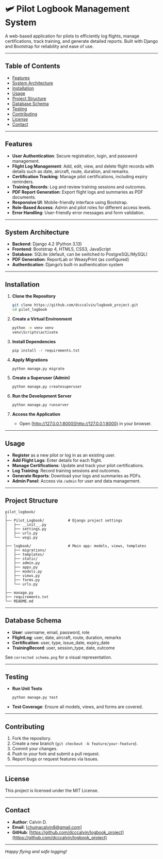 # 🛩️ Pilot Logbook Management System

A web-based application for pilots to efficiently log flights, manage certifications, track training, and generate detailed reports. Built with Django and Bootstrap for reliability and ease of use.

---

## Table of Contents

- [Features](#features)
- [System Architecture](#system-architecture)
- [Installation](#installation)
- [Usage](#usage)
- [Project Structure](#project-structure)
- [Database Schema](#database-schema)
- [Testing](#testing)
- [Contributing](#contributing)
- [License](#license)
- [Contact](#contact)

---

## Features

- **User Authentication**: Secure registration, login, and password management.
- **Flight Log Management**: Add, edit, view, and delete flight records with details such as date, aircraft, route, duration, and remarks.
- **Certification Tracking**: Manage pilot certifications, including expiry reminders.
- **Training Records**: Log and review training sessions and outcomes.
- **PDF Report Generation**: Export flight logs and summaries as PDF documents.
- **Responsive UI**: Mobile-friendly interface using Bootstrap.
- **Role-Based Access**: Admin and pilot roles for different access levels.
- **Error Handling**: User-friendly error messages and form validation.

---

## System Architecture

- **Backend**: Django 4.2 (Python 3.13)
- **Frontend**: Bootstrap 4, HTML5, CSS3, JavaScript
- **Database**: SQLite (default, can be switched to PostgreSQL/MySQL)
- **PDF Generation**: ReportLab or WeasyPrint (as configured)
- **Authentication**: Django’s built-in authentication system

---

## Installation

1. **Clone the Repository**
    ```sh
    git clone https://github.com/dcccalvin/logbook_project.git
    cd pilot_logbook
    ```

2. **Create a Virtual Environment**
    ```sh
    python -m venv venv
    venv\Scripts\activate
    ```

3. **Install Dependencies**
    ```sh
    pip install -r requirements.txt
    ```

4. **Apply Migrations**
    ```sh
    python manage.py migrate
    ```

5. **Create a Superuser (Admin)**
    ```sh
    python manage.py createsuperuser
    ```

6. **Run the Development Server**
    ```sh
    python manage.py runserver
    ```

7. **Access the Application**
    - Open [http://127.0.0.1:8000](http://127.0.0.1:8000) in your browser.

---

## Usage

- **Register** as a new pilot or log in as an existing user.
- **Add Flight Logs**: Enter details for each flight.
- **Manage Certifications**: Update and track your pilot certifications.
- **Log Training**: Record training sessions and outcomes.
- **Generate Reports**: Download your logs and summaries as PDFs.
- **Admin Panel**: Access via `/admin` for user and data management.

---

## Project Structure

```
pilot_logbook/
│
├── Pilot_Logbook/           # Django project settings
│   ├── __init__.py
│   ├── settings.py
│   ├── urls.py
│   └── wsgi.py
│
├── logbook/                 # Main app: models, views, templates
│   ├── migrations/
│   ├── templates/
│   ├── static/
│   ├── admin.py
│   ├── apps.py
│   ├── models.py
│   ├── views.py
│   ├── forms.py
│   └── urls.py
│
├── manage.py
├── requirements.txt
└── README.md
```

---

## Database Schema

- **User**: username, email, password, role
- **FlightLog**: user, date, aircraft, route, duration, remarks
- **Certification**: user, type, issue_date, expiry_date
- **TrainingRecord**: user, session_type, date, outcome

See `corrected schema.png` for a visual representation.

---

## Testing

- **Run Unit Tests**
    ```sh
    python manage.py test
    ```
- **Test Coverage**: Ensure all models, views, and forms are covered.

---

## Contributing

1. Fork the repository.
2. Create a new branch (`git checkout -b feature/your-feature`).
3. Commit your changes.
4. Push to your fork and submit a pull request.
5. Report bugs or request features via Issues.

---

## License

This project is licensed under the MIT License.

---

## Contact

- **Author**: Calvin D.
- **Email**: [chumacalvin8@gmail.com]
- **GitHub**: [https://github.com/dcccalvin/logbook_project](https://github.com/dcccalvin/logbook_project)

---

*Happy flying and safe logging!*